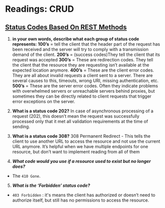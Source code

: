 # Readings: CRUD

## [Status Codes Based On REST Methods](https://www.moesif.com/blog/technical/api-design/Which-HTTP-Status-Code-To-Use-For-Every-CRUD-App/)

1. **in your own words, describe what each group of status code represents:**
**100’s** =   tell the client that the header part of the request has been received and the server will try to comply with a transmission demand of the client.
**200’s** = (success codes)They tell the client that its request was accepted
**300’s** =  These are redirection codes. They tell the client that the resource they are requesting isn’t available at the expected location anymore. 
**400’s** = These are the client error codes. They are all about invalid requests a client sent to a server. There are several causes to this, timeouts, wrong URI, missing authentication, etc.
**500’s** = These are the server error codes. Often they indicate problems with overwhelmed servers or unreachable servers behind proxies, but sometimes they can be directly related to client requests that trigger error exceptions on the server. 
2. **What is a status code 202?**
 In case of asynchronous processing of a request (202), this doesn’t mean the request was successfully processed only that it met all validation requirements at the time of sending.

3. **What is a status code 308?** 
308 Permanent Redirect - This tells the client to use another URL to access the resource and not use the current URL anymore. It’s helpful when we have multiple endpoints for one resource, but don’t want to implement reading from all of them


4. ***What code would you use if a resource used to exist but no longer does?***

- The `410 Gone`.

5. ***What is the ‘Forbidden’ status code?***

- `403 Forbidden` : it's means the client has authorized or doesn’t need to authorize itself, but still has no permissions to access the resource.
